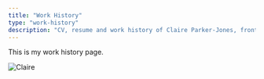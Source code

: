 ```yaml
---
title: "Work History"
type: "work-history"
description: "CV, resume and work history of Claire Parker-Jones, frontend developer"
---
```


This is my work history page.

<div class="c-about__image-container">
    <img class="c-about__image" src="/images/claire_codes.jpg" alt="Claire" />
</div>
